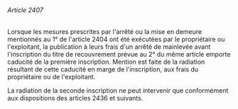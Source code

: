 ###### Article 2407

Lorsque les mesures prescrites par l'arrêté ou la mise en demeure mentionnés au 1° de l'article 2404 ont été exécutées par le propriétaire ou l'exploitant, la publication à leurs frais d'un arrêté de mainlevée avant l'inscription du titre de recouvrement prévue au 2° du même article emporte caducité de la première inscription. Mention est faite de la radiation résultant de cette caducité en marge de l'inscription, aux frais du propriétaire ou de l'exploitant.

La radiation de la seconde inscription ne peut intervenir que conformément aux dispositions des articles 2436 et suivants.

